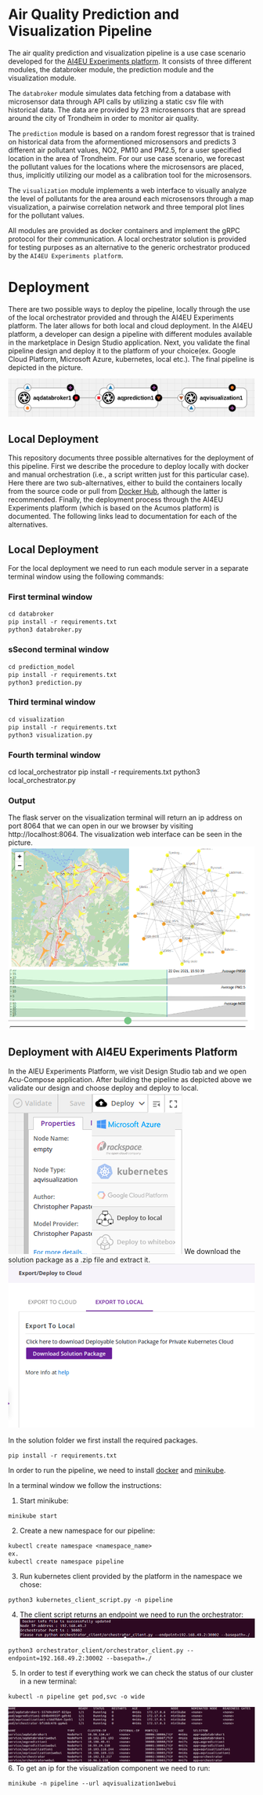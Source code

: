 # Air Quality Prediction and Visualization Pipeline

The air quality prediction and visualization pipeline is a use case scenario developed for the [AI4EU Experiments platform](https://aiexp.ai4europe.eu/#/home). It consists of three different modules, the databroker module, the prediction module and the visualization module.  

The `databroker` module simulates data fetching from a database with microsensor data through API calls by utilizing a static csv file with historical data. The data are provided by 23 microsensors that are spread around the city of Trondheim in order to monitor air quality.  

The `prediction` module is based on a random forest regressor that is trained on historical data from the aformentioned microsensors and predicts 3 different air pollutant values, NO2, PM10 and PM2.5, for a user specified location in the area of Trondheim. For our use case scenario, we forecast the pollutant values for the locations where the microsensors are placed, thus, implicitly utilizing our model as a calibration tool for the microsensors.  

The `visualization` module implements a web interface to visually analyze the level of pollutants for the area around each microsensors through a map visualization, a pairwise correlation network and three temporal plot lines for the pollutant values.  

All modules are provided as docker containers and implement the gRPC protocol for their communication. A local orchestrator solution is provided for testing purposes as an alternative to the generic orchestrator produced by the `AI4EU Experiments platform`. 

# Deployment

There are two possible ways to deploy the pipeline, locally through the use of the local orchestrator provided and through the AI4EU Experiments platform. The later allows for both local and cloud deployment. In the AI4EU platform, a developer can design a pipeline with different modules available in the marketplace in Design Studio application. Next, you validate the final pipeline design and deploy it to the platform of your choice(ex. Google Cloud Platform, Microsoft Azure, kubernetes, local etc.). The final pipeline is depicted in the picture.

![pipeline_ai4eu_platform](images/pipeline.png)

## Local Deployment

This repository documents three possible alternatives for the deployment of this pipeline. First we describe the procedure to deploy locally with docker and manual orchestration (i.e., a script written just for this particular case). Here there are two sub-alternatives, either to build the containers locally from the source code or pull from [Docker Hub](https://hub.docker.com), although the latter is recommended. Finally, the deployment process through the AI4EU Experiments platform (which is based on the Acumos platform) is documented. The following links lead to documentation for each of the alternatives.

## Local Deployment

For the local deployment we need to run each module server in a separate terminal window using the following commands:

### First terminal window
```
cd databroker
pip install -r requirements.txt
python3 databroker.py
```
### sSecond terminal window
```
cd prediction_model
pip install -r requirements.txt
python3 prediction.py
```
### Third terminal window
```
cd visualization
pip install -r requirements.txt
python3 visualization.py
```
### Fourth terminal window
cd local_orchestrator
pip install -r requirements.txt
python3 local_orchestrator.py

### Output
The flask server on the visualization terminal will return an ip address on port 8064 that we can open in our we browser by visiting http://localhost:8064.
The visualization web interface can be seen in the picture.
![visualization](images/visualization.png)


## Deployment with AI4EU Experiments Platform

In the AIEU Experiments Platform, we visit Design Studio tab and we open Acu-Compose application. After building the pipeline as depicted above we validate our design and choose deploy and deploy to local.
![deploy_local](images/deploy.png)
We download the solution package as a .zip file and extract it.
![download_solution](images/solution.png)

In the solution folder we first install the required packages.
```
pip install -r requirements.txt
```
In order to run the pipeline, we need to install [docker](https://docs.docker.com/engine/install/) and [minikube](https://minikube.sigs.k8s.io/docs/start/).

In a terminal window we follow the instructions:
1. Start minikube:
```
minikube start
```
2. Create a new namespace for our pipeline:
```
kubectl create namespace <namespace_name>
ex.
kubectl create namespace pipeline
```
3. Run kubernetes client provided by the platform in the namespace we chose:
```
python3 kubernetes_client_script.py -n pipeline
```
4. The client script returns an endpoint we need to run the orchestrator:
![endpoint](images/endpoint.png)
```
python3 orchestrator_client/orchestrator_client.py --endpoint=192.168.49.2:30002 --basepath=./
```
5. In order to test if everything work we can check the status of our cluster in a new terminal:
```
kubectl -n pipeline get pod,svc -o wide
```
![cluster](images/cluster.png)
6. To get an ip for the visualization component we need to run:
```
minikube -n pipeline --url aqvisualization1webui
```